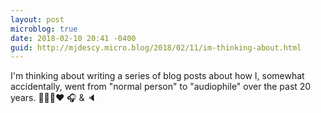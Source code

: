 ```yaml
---
layout: post
microblog: true
date: 2018-02-10 20:41 -0400
guid: http://mjdescy.micro.blog/2018/02/11/im-thinking-about.html
---
```

I'm thinking about writing a series of blog posts about how I, somewhat accidentally, went from "normal person" to "audiophile" over the past 20 years. 🙋🏼‍♂️❤️ 🎧 & 🔈
